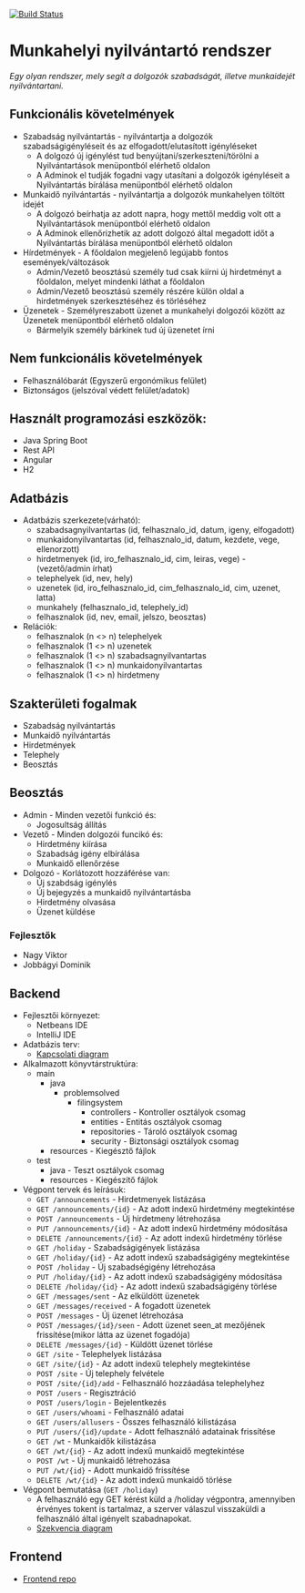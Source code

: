 [![Build Status](https://travis-ci.com/Problem-Solved-Group/munkahelyi-nyilvantarto-rendszer.svg?branch=master)](https://travis-ci.com/Problem-Solved-Group/munkahelyi-nyilvantarto-rendszer)
# Munkahelyi nyilvántartó rendszer

*Egy olyan rendszer, mely segít a dolgozók szabadságát, illetve munkaidejét nyilvántartani.*

## Funkcionális követelmények
- Szabadság nyilvántartás - nyilvántartja a dolgozók szabadságigényléseit és az elfogadott/elutasított igényléseket
  - A dolgozó új igénylést tud benyújtani/szerkeszteni/törölni a Nyilvántartások menüpontból elérhető oldalon
  - A Adminok el tudják fogadni vagy utasítani a dolgozók igényléseit a Nyilvántartás bírálása menüpontból elérhető oldalon
- Munkaidő nyilvántartás - nyilvántartja a dolgozók munkahelyen töltött idejét
  - A dolgozó beírhatja az adott napra, hogy mettől meddig volt ott a Nyilvántartások menüpontból elérhető oldalon
  - A Adminok ellenőrizhetik az adott dolgozó által megadott időt a Nyilvántartás bírálása menüpontból elérhető oldalon
- Hírdetmények - A főoldalon megjelenő legújabb fontos események/változások
  - Admin/Vezető beosztású személy tud csak kiírni új hirdetményt a főoldalon, melyet mindenki láthat a főoldalon
  - Admin/Vezető beosztású személy részére külön oldal a hirdetmények szerkesztéséhez és törléséhez
- Üzenetek - Személyreszabott üzenet a munkahelyi dolgozói között az Üzenetek menüpontból elérhető oldalon
  - Bármelyik személy bárkinek tud új üzenetet írni

## Nem funkcionális követelmények
- Felhasználóbarát (Egyszerű ergonómikus felület)
- Biztonságos (jelszóval védett felület/adatok)

## Használt programozási eszközök:
 - Java Spring Boot
 - Rest API
 - Angular
 - H2

## Adatbázis 
- Adatbázis szerkezete(várható):
  - szabadsagnyilvantartas (id, felhasznalo_id, datum, igeny, elfogadott)
  - munkaidonyilvantartas (id, felhasznalo_id, datum, kezdete, vege, ellenorzott)
  - hirdetmenyek (id, iro_felhasznalo_id, cim, leiras, vege) - (vezető/admin írhat)
  - telephelyek (id, nev, hely)
  - uzenetek (id, iro_felhasznalo_id, cim_felhasznalo_id, cim, uzenet, latta)
  - munkahely (felhasznalo_id, telephely_id)
  - felhasznalok (id, nev, email, jelszo, beosztas)
- Relációk:
  - felhasznalok (n <> n) telephelyek
  - felhasznalok (1 <> n) uzenetek
  - felhasznalok (1 <> n) szabadsagnyilvantartas
  - felhasznalok (1 <> n) munkaidonyilvantartas
  - felhasznalok (1 <> n) hirdetmeny 
  
## Szakterületi fogalmak
 - Szabadság nyilvántartás
 - Munkaidő nyilvántartás
 - Hirdetmények
 - Telephely
 - Beosztás
## Beosztás
- Admin - Minden vezetői funkció és:
  - Jogosultság állítás
- Vezető - Minden dolgozói funcikó és:
  - Hirdetmény kiírása
  - Szabadság igény elbírálása
  - Munkaidő ellenőrzése
- Dolgozó - Korlátozott hozzáférése van:
  - Új szabdság igénylés
  - Új bejegyzés a munkaidő nyilvántartásba
  - Hirdetmény olvasása
  - Üzenet küldése
### Fejlesztők
  - Nagy Viktor
  - Jobbágyi Dominik
## Backend
 - Fejlesztői környezet:
   - Netbeans IDE
   - IntelliJ IDE
 - Adatbázis terv:
   - [Kapcsolati diagram](https://dbdiagram.io/d/5faa9bd63a78976d7b7b4bcd)
 - Alkalmazott könyvtárstruktúra:
   - main
     - java
       - problemsolved
         - filingsystem
           - controllers - Kontroller osztályok csomag
           - entities - Entitás osztályok csomag
           - repositories - Tároló osztályok csomag
           - security - Biztonsági osztályok csomag
     - resources - Kiegésztő fájlok
   - test
     - java - Teszt osztályok csomag
     - resources - Kiegészítő fájlok
 - Végpont tervek és leírásuk:
   - `GET /announcements` - Hirdetmenyek listázása
   - `GET /announcements/{id}` - Az adott indexű hirdetmény megtekintése
   - `POST /announcements` - Új hirdetmeny létrehozása
   - `PUT /announcements/{id}` - Az adott indexű hirdetmény módosítása 
   - `DELETE /announcements/{id}` - Az adott indexű hirdetmény törlése
   - `GET /holiday` - Szabadságigények listázása
   - `GET /holiday/{id}` - Az adott indexű szabadságigény megtekintése
   - `POST /holiday` - Új szabadségigény létrehozása
   - `PUT /holiday/{id}` - Az adott indexű szabadságigény módosítása
   - `DELETE /holiday/{id}` - Az adott indexű szabadságigény törlése
   - `GET /messages/sent` - Az elküldött üzenetek
   - `GET /messages/received` - A fogadott üzenetek
   - `POST /messages` - Új üzenet létrehozása
   - `POST /messages/{id}/seen` - Adott üzenet seen_at mezőjének frissítése(mikor látta az üzenet fogadója)
   - `DELETE /messages/{id}` - Küldött üzenet törlése
   - `GET /site` - Telephelyek listázása
   - `GET /site/{id}` - Az adott indexű telephely megtekintése
   - `POST /site` - Új telephely felvétele
   - `POST /site/{id}/add` - Felhasználó hozzáadása telephelyhez
   - `POST /users` - Regisztráció
   - `POST /users/login` - Bejelentkezés
   - `GET /users/whoami` - Felhasználó adatai
   - `GET /users/allusers` - Összes felhasználó kilistázása
   - `PUT /users/{id}/update` - Adott felhasználó adatainak frissítése
   - `GET /wt` - Munkaidők kilistázása
   - `GET /wt/{id}` - Az adott indexű munkaidő megtekintése
   - `POST /wt` - Új munkaidő létrehozása
   - `PUT /wt/{id}` - Adott munkaidő frissítése
   - `DELETE /wt/{id}` - Az adott indexű munkaidő törlése
 - Végpont bemutatása (`GET /holiday`)
   - A felhasználó egy GET kérést küld a /holiday végpontra, amennyiben érvényes tokent is tartalmaz, a szerver válaszul visszaküldi a felhasználó által igényelt szabadnapokat.
   - [Szekvencia diagram](https://ikelte-my.sharepoint.com/:i:/g/personal/w57a8i_inf_elte_hu/EcNqE9jsfohNqvC0FQJ0j2kB9A4AaQVJRDZOYluxeDszsw?e=WEjYWg)

## Frontend
 - [Frontend repo](https://github.com/Problem-Solved-Group/munkahelyi-nyilvantarto-rendszer-kliens)
